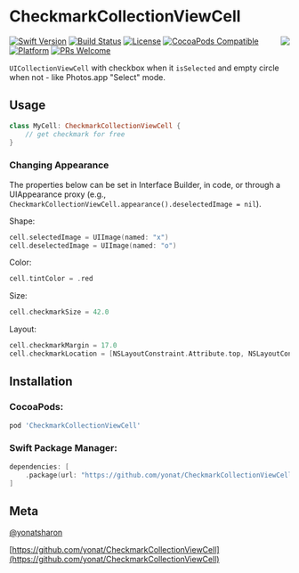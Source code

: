 # CheckmarkCollectionViewCell
<img align="right" src="Screenshots/CheckmarkCollectionViewCell.png">

[![Swift Version][swift-image]][swift-url]
[![Build Status][travis-image]][travis-url]
[![License][license-image]][license-url]
[![CocoaPods Compatible](https://img.shields.io/cocoapods/v/CheckmarkCollectionViewCell.svg)](https://img.shields.io/cocoapods/v/CheckmarkCollectionViewCell.svg)  
[![Platform](https://img.shields.io/cocoapods/p/CheckmarkCollectionViewCell.svg?style=flat)](http://cocoapods.org/pods/CheckmarkCollectionViewCell)
[![PRs Welcome](https://img.shields.io/badge/PRs-welcome-brightgreen.svg?style=flat-square)](http://makeapullrequest.com)

`UICollectionViewCell` with checkbox when it `isSelected` and empty circle when not - like Photos.app "Select" mode.


## Usage

```swift
class MyCell: CheckmarkCollectionViewCell {
    // get checkmark for free
}
```

### Changing Appearance

The properties below can be set in Interface Builder, in code, or through a UIAppearance proxy (e.g., `CheckmarkCollectionViewCell.appearance().deselectedImage = nil`).

Shape:

```swift
cell.selectedImage = UIImage(named: "x")
cell.deselectedImage = UIImage(named: "o")
```

Color:

```swift
cell.tintColor = .red
```

Size:

```swift
cell.checkmarkSize = 42.0
```

Layout:

```swift
cell.checkmarkMargin = 17.0
cell.checkmarkLocation = [NSLayoutConstraint.Attribute.top, NSLayoutConstraint.Attribute.left]
```

## Installation

### CocoaPods:

```ruby
pod 'CheckmarkCollectionViewCell'
```


### Swift Package Manager:

```swift
dependencies: [
    .package(url: "https://github.com/yonat/CheckmarkCollectionViewCell", from: "1.0.8")
]
```

## Meta

[@yonatsharon](https://twitter.com/yonatsharon)

[https://github.com/yonat/CheckmarkCollectionViewCell](https://github.com/yonat/CheckmarkCollectionViewCell)

[swift-image]:https://img.shields.io/badge/swift-4.2-orange.svg
[swift-url]: https://swift.org/
[license-image]: https://img.shields.io/badge/License-MIT-blue.svg
[license-url]: LICENSE.txt
[travis-image]: https://img.shields.io/travis/dbader/node-datadog-metrics/master.svg?style=flat-square
[travis-url]: https://travis-ci.org/dbader/node-datadog-metrics
[codebeat-image]: https://codebeat.co/badges/c19b47ea-2f9d-45df-8458-b2d952fe9dad
[codebeat-url]: https://codebeat.co/projects/github-com-vsouza-awesomeios-com
